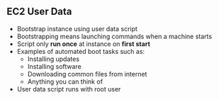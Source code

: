 ## EC2 User Data

* Bootstrap instance using user data script
* Bootstrapping means launching commands when a machine starts
* Script only <b>run once</b> at instance on <b>first start</b>
* Examples of automated boot tasks such as:
  * Installing updates
  * Installing software
  * Downloading common files from internet
  * Anything you can think of
* User data script runs with root user